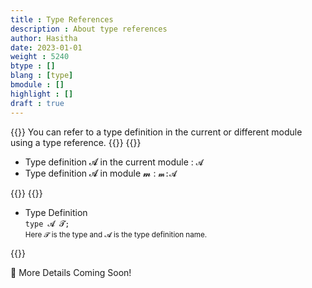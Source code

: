 ```yaml
---
title : Type References
description : About type references
author: Hasitha
date: 2023-01-01
weight : 5240
btype : []
blang : [type]
bmodule : []
highlight : []
draft : true
---
```

{{<md class="summary">}}
You can refer to a type definition in the current or different module using a type reference.
{{</md>}}
{{<md class="syntax">}}

* Type definition 𝓐 in the current module : `𝓐`
* Type definition 𝓐 in module 𝓶 : `𝓶:𝓐`

{{</md>}}
{{<md class="tldr">}}

* Type Definition<br> `type 𝓐 𝓣;`
  <br><small>Here 𝓣 is the type and 𝓐 is the type definition name.</small>

{{</md>}}

<!--more-->

🚧 More Details Coming Soon!

